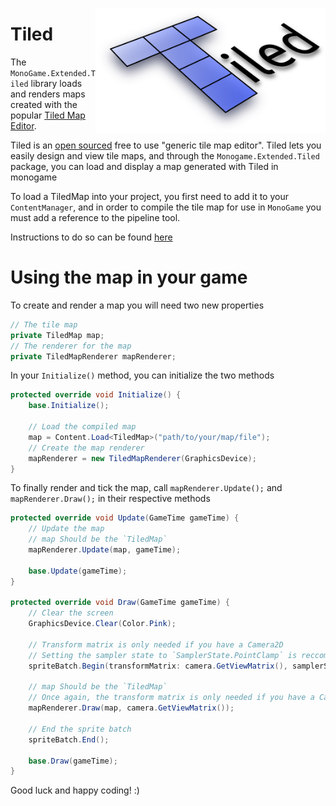<a alight="right" href="https://www.mapeditor.org/"><img align="right" src="https://raw.githubusercontent.com/bjorn/tiled/master/src/tiled/images/about-tiled-logo.png" height="200"></a>

# Tiled
The `MonoGame.Extended.Tiled` library loads and renders maps created with the popular [Tiled Map Editor](http://www.mapeditor.org/).

Tiled is an [open sourced](https://github.com/bjorn/tiled) free to use "generic tile map editor". Tiled lets you easily design and view tile maps, and through the `Monogame.Extended.Tiled` package, you can load and display a map generated with Tiled in monogame

To load a TiledMap into your project, you first need to add it to your `ContentManager`, and in order to compile the tile map for use in `MonoGame` you must add a reference to the pipeline tool.

Instructions to do so can be found [here](http://docs.monogameextended.net/Installation/#installation)

# Using the map in your game

To create and render a map you will need two new properties
```c#
// The tile map
private TiledMap map;
// The renderer for the map
private TiledMapRenderer mapRenderer;
```

In your `Initialize()` method, you can initialize the two methods
```c#
protected override void Initialize() {
    base.Initialize();

    // Load the compiled map
    map = Content.Load<TiledMap>("path/to/your/map/file");
    // Create the map renderer
    mapRenderer = new TiledMapRenderer(GraphicsDevice);
}
```

To finally render and tick the map, call `mapRenderer.Update();` and `mapRenderer.Draw();` in their respective methods
```c#
protected override void Update(GameTime gameTime) {
    // Update the map
    // map Should be the `TiledMap`
    mapRenderer.Update(map, gameTime);

    base.Update(gameTime);
}

protected override void Draw(GameTime gameTime) {
    // Clear the screen
    GraphicsDevice.Clear(Color.Pink);
    
    // Transform matrix is only needed if you have a Camera2D
    // Setting the sampler state to `SamplerState.PointClamp` is reccomended to remove gaps between the tiles when rendering
    spriteBatch.Begin(transformMatrix: camera.GetViewMatrix(), samplerState: SamplerState.PointClamp);

    // map Should be the `TiledMap`
    // Once again, the transform matrix is only needed if you have a Camera2D
    mapRenderer.Draw(map, camera.GetViewMatrix());
    
    // End the sprite batch
    spriteBatch.End();

    base.Draw(gameTime);
}
```

Good luck and happy coding! :)
